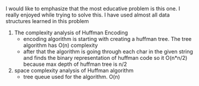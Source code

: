 I would like to emphasize that the most educative problem is this one. I really enjoyed while trying to solve this. I have used almost all data structures learned in this problem
1. The complexity analysis of Huffman Encoding 
    - encoding algorithm is starting with creating a huffman tree. The tree algorithm has O(n) complexity
    - after that the algorithm is going through each char in the given string and finds the binary representation of huffman code so it O(n*n/2) because max depth of huffman tree is n/2
2. space complexity analysis of Huffman algorithm
    - tree queue used for the algorithm. O(n)
